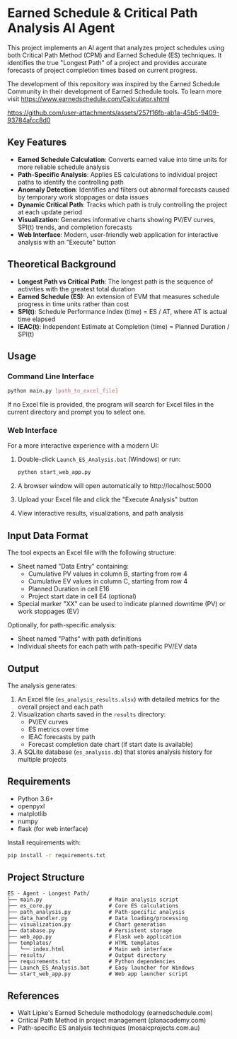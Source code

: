 # Earned Schedule & Critical Path Analysis AI Agent

This project implements an AI agent that analyzes project schedules using both Critical Path Method (CPM) and Earned Schedule (ES) techniques. It identifies the true "Longest Path" of a project and provides accurate forecasts of project completion times based on current progress.

The development of this repository was inspired by the Earned Schedule Community in their development of Earned Schedule tools. To learn more visit https://www.earnedschedule.com/Calculator.shtml

https://github.com/user-attachments/assets/257f16fb-ab1a-45b5-9409-93784afcc8d0

## Key Features

- **Earned Schedule Calculation**: Converts earned value into time units for more reliable schedule analysis
- **Path-Specific Analysis**: Applies ES calculations to individual project paths to identify the controlling path
- **Anomaly Detection**: Identifies and filters out abnormal forecasts caused by temporary work stoppages or data issues
- **Dynamic Critical Path**: Tracks which path is truly controlling the project at each update period
- **Visualization**: Generates informative charts showing PV/EV curves, SPI(t) trends, and completion forecasts
- **Web Interface**: Modern, user-friendly web application for interactive analysis with an "Execute" button

## Theoretical Background

- **Longest Path vs Critical Path**: The longest path is the sequence of activities with the greatest total duration
- **Earned Schedule (ES)**: An extension of EVM that measures schedule progress in time units rather than cost
- **SPI(t)**: Schedule Performance Index (time) = ES / AT, where AT is actual time elapsed
- **IEAC(t)**: Independent Estimate at Completion (time) = Planned Duration / SPI(t)

## Usage

### Command Line Interface
```bash
python main.py [path_to_excel_file]
```

If no Excel file is provided, the program will search for Excel files in the current directory and prompt you to select one.

### Web Interface

For a more interactive experience with a modern UI:

1. Double-click `Launch_ES_Analysis.bat` (Windows) or run:
   ```bash
   python start_web_app.py
   ```

2. A browser window will open automatically to http://localhost:5000
3. Upload your Excel file and click the "Execute Analysis" button
4. View interactive results, visualizations, and path analysis

## Input Data Format

The tool expects an Excel file with the following structure:

- Sheet named "Data Entry" containing:
  - Cumulative PV values in column B, starting from row 4
  - Cumulative EV values in column C, starting from row 4
  - Planned Duration in cell E16
  - Project start date in cell E4 (optional)
- Special marker "XX" can be used to indicate planned downtime (PV) or work stoppages (EV)

Optionally, for path-specific analysis:
- Sheet named "Paths" with path definitions
- Individual sheets for each path with path-specific PV/EV data

## Output

The analysis generates:

1. An Excel file (`es_analysis_results.xlsx`) with detailed metrics for the overall project and each path
2. Visualization charts saved in the `results` directory:
   - PV/EV curves
   - ES metrics over time
   - IEAC forecasts by path
   - Forecast completion date chart (if start date is available)
3. A SQLite database (`es_analysis.db`) that stores analysis history for multiple projects

## Requirements

- Python 3.6+
- openpyxl
- matplotlib
- numpy
- flask (for web interface)

Install requirements with:
```bash
pip install -r requirements.txt
```

## Project Structure

```
ES - Agent - Longest Path/
├── main.py                     # Main analysis script
├── es_core.py                  # Core ES calculations
├── path_analysis.py            # Path-specific analysis
├── data_handler.py             # Data loading/processing
├── visualization.py            # Chart generation
├── database.py                 # Persistent storage
├── web_app.py                  # Flask web application
├── templates/                  # HTML templates
│   └── index.html              # Main web interface
├── results/                    # Output directory
├── requirements.txt            # Python dependencies
├── Launch_ES_Analysis.bat      # Easy launcher for Windows
└── start_web_app.py            # Web app launcher script
```

## References

- Walt Lipke's Earned Schedule methodology (earnedschedule.com)
- Critical Path Method in project management (planacademy.com)
- Path-specific ES analysis techniques (mosaicprojects.com.au)
